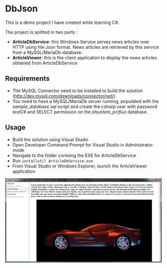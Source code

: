 # DbJson

This is a demo project I have created while learning C#.

The project is splitted in two parts :
 * **ArticleDbService**: this Windows Service serves news articles over HTTP using hte Json format. News articles are retrieved by this service from a MySQL/MariaDb database.
 * **ArticleViewer**: this is the client application to display the news articles obtained from ArticleDbService

## Requirements

 * The MySQL Connector need to be installed to build the solution (http://dev.mysql.com/downloads/connector/net/).
 * You need to have a MySQL/MariaDb server running, populated with the *sample_database.sql* script and create the *csharp* user with password *testC#* and SELECT permission on the *jdsystem_pciflux* database.

## Usage

 * Build the solution using Visual Studio
 * Open Developer Command Prompt for Visual Studio in Administrator mode
 * Navigate to the folder containg the EXE for ArticleDbService
 * Run `installutil ArticleDbService.exe`
 * From Visual Studio or Windows Explorer, launch the ArticleViewer application

![Screenshot](screenshot.png "Screenshot")
